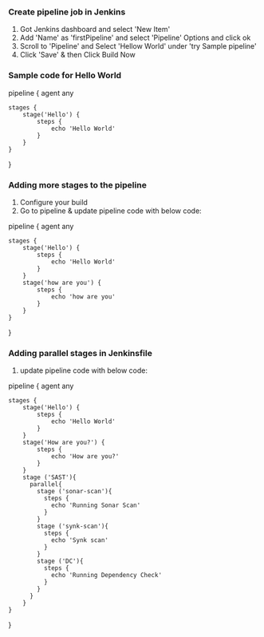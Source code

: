 ### Create pipeline job in Jenkins
1. Got Jenkins dashboard and select 'New Item'
2. Add 'Name' as 'firstPipeline' and select 'Pipeline' Options and click ok
3. Scroll to 'Pipeline' and Select 'Hellow World' under 'try Sample pipeline'
4. Click 'Save' & then Click Build Now

### Sample code for Hello World

pipeline {
    agent any

    stages {
        stage('Hello') {
            steps {
                echo 'Hello World'
            }
        }
    }
}

### Adding more stages to the pipeline
1. Configure your build
2. Go to pipeline & update pipeline code with below code:

pipeline {
    agent any

    stages {
        stage('Hello') {
            steps {
                echo 'Hello World'
            }
        }
        stage('how are you') {
            steps {
                echo 'how are you'
            }
        }
    }
}

### Adding parallel stages in Jenkinsfile
1. update pipeline code with below code:

pipeline {
    agent any

    stages {
        stage('Hello') {
            steps {
                echo 'Hello World'
            }
        }
        stage('How are you?') {
            steps {
                echo 'How are you?'
            }
        }
        stage ('SAST'){
          parallel{
            stage ('sonar-scan'){
              steps {
                echo 'Running Sonar Scan'
              }
            }
            stage ('synk-scan'){
              steps {
                echo 'Synk scan'
              }
            }
            stage ('DC'){
              steps {
                echo 'Running Dependency Check'
              }
            }
          }
        }
    }
}
